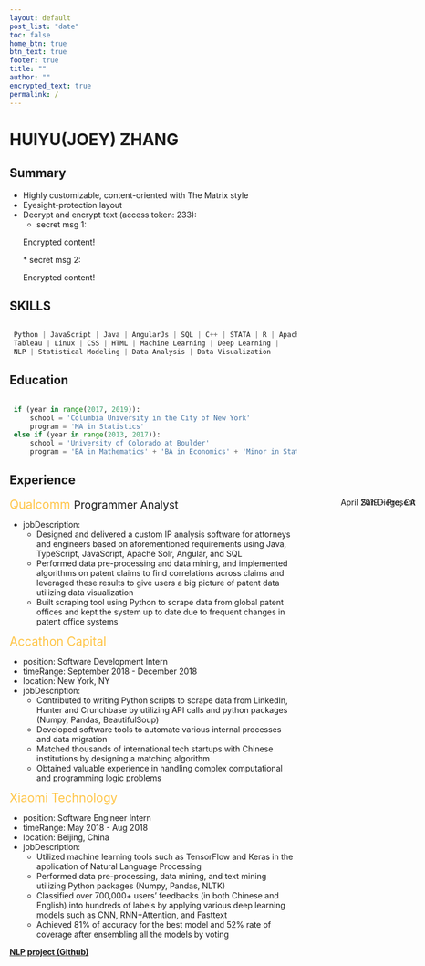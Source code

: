 ```yaml
---
layout: default
post_list: "date"
toc: false
home_btn: true
btn_text: true
footer: true
title: ""
author: ""
encrypted_text: true
permalink: /
---
```


# HUIYU(JOEY) ZHANG

##  Summary
* Highly customizable, content-oriented with The Matrix style
* Eyesight-protection layout
* Decrypt and encrypt text (access token: 233): 
  * secret msg 1: 
  <p class="encrypted" id="/MZAf/PKx9jpw8/Jnp7XQQFki2ibGnArZP46W+keVThXquhWwFROEFnbY8eC57Tw==">Encrypted content!</p>
  * secret msg 2: 
  <p class="encrypted" id="G7D+0370pNmixIP1j7teCg1jtm9XCdOWYFH61lcM0LYWlT0hB3rS9raIs=">Encrypted content!</p>


## SKILLS
```python

 Python | JavaScript | Java | AngularJs | SQL | C++ | STATA | R | Apache Solr | SAS | 
 Tableau | Linux | CSS | HTML | Machine Learning | Deep Learning |
 NLP | Statistical Modeling | Data Analysis | Data Visualization

```
## Education
```python

 if (year in range(2017, 2019)):
     school = 'Columbia University in the City of New York'
     program = 'MA in Statistics'
 else if (year in range(2013, 2017)):
     school = 'University of Colorado at Boulder'
     program = 'BA in Mathematics' + 'BA in Economics' + 'Minor in Statistics'

```

## Experience
<span style="color:#ffc547; font-size:21px"> Qualcomm </span><span style="position:absolute; right:20px"> April 2019 - Present</span>
<span style="font-size:19px">Programmer Analyst</span><span style="position:absolute; right:20px">San Diego, CA</span>
* jobDescription:
	* Designed and delivered a custom IP analysis software for attorneys and engineers based on aforementioned requirements using Java, TypeScript, JavaScript, Apache Solr, Angular, and SQL 
	* Performed data pre-processing and data mining, and implemented algorithms on patent claims to find correlations across claims and leveraged these results to give users a big picture of patent data utilizing data visualization
	* Built scraping tool using Python to scrape data from global patent offices and kept the system up to date due to frequent changes in patent office systems


<span style="color:#ffc547; font-size:21px"> Accathon Capital </span>
* position: Software Development Intern
* timeRange: September 2018 - December 2018
* location: New York, NY
* jobDescription:
	* Contributed to writing Python scripts to scrape data from LinkedIn, Hunter and Crunchbase by utilizing API calls and python packages (Numpy, Pandas, BeautifulSoup)
	* Developed software tools to automate various internal processes and data migration
	* Matched thousands of international tech startups with Chinese institutions by designing a matching algorithm
	* Obtained valuable experience in handling complex computational and programming logic problems

<span style="color:#ffc547; font-size:21px"> Xiaomi Technology </span>
* position: Software Engineer Intern
* timeRange: May 2018 - Aug 2018
* location: Beijing, China
* jobDescription: 
	* Utilized machine learning tools such as TensorFlow and Keras in the application of Natural Language Processing
	* Performed data pre-processing, data mining, and text mining utilizing Python packages (Numpy, Pandas, NLTK)
	* Classified over 700,000+ users’ feedbacks (in both Chinese and English) into hundreds of labels by applying various deep learning models such as CNN, RNN+Attention, and Fasttext
	* Achieved 81% of accuracy for the best model and 52% rate of coverage after ensembling all the models by voting

[**NLP project (Github)**](https://github.com/Jooooooooooey/NLP-Classification)

